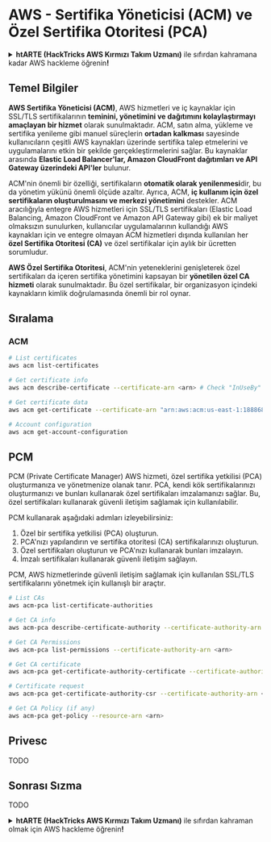 # AWS - Sertifika Yöneticisi (ACM) ve Özel Sertifika Otoritesi (PCA)

<details>

<summary><strong>htARTE (HackTricks AWS Kırmızı Takım Uzmanı)</strong> ile sıfırdan kahramana kadar AWS hackleme öğrenin<strong>!</strong></summary>

HackTricks'i desteklemenin diğer yolları:

* Şirketinizi HackTricks'te **reklamınızı görmek** veya **HackTricks'i PDF olarak indirmek** için [**ABONELİK PLANLARI**](https://github.com/sponsors/carlospolop)'na göz atın!
* [**Resmi PEASS & HackTricks ürünlerini**](https://peass.creator-spring.com) edinin
* Özel [**NFT'lerden**](https://opensea.io/collection/the-peass-family) oluşan koleksiyonumuz [**The PEASS Family**](https://opensea.io/collection/the-peass-family)'i keşfedin
* 💬 [**Discord grubuna**](https://discord.gg/hRep4RUj7f) veya [**telegram grubuna**](https://t.me/peass) **katılın** veya **Twitter** 🐦 [**@hacktricks_live**](https://twitter.com/hacktricks_live)'ı **takip edin**.
* **Hacking hilelerinizi** [**HackTricks**](https://github.com/carlospolop/hacktricks) ve [**HackTricks Cloud**](https://github.com/carlospolop/hacktricks-cloud) github reposuna **PR göndererek** paylaşın.

</details>

## Temel Bilgiler

**AWS Sertifika Yöneticisi (ACM)**, AWS hizmetleri ve iç kaynaklar için SSL/TLS sertifikalarının **teminini, yönetimini ve dağıtımını kolaylaştırmayı amaçlayan bir hizmet** olarak sunulmaktadır. ACM, satın alma, yükleme ve sertifika yenileme gibi manuel süreçlerin **ortadan kalkması** sayesinde kullanıcıların çeşitli AWS kaynakları üzerinde sertifika talep etmelerini ve uygulamalarını etkin bir şekilde gerçekleştirmelerini sağlar. Bu kaynaklar arasında **Elastic Load Balancer'lar, Amazon CloudFront dağıtımları ve API Gateway üzerindeki API'ler** bulunur.

ACM'nin önemli bir özelliği, sertifikaların **otomatik olarak yenilenmesi**dir, bu da yönetim yükünü önemli ölçüde azaltır. Ayrıca, ACM, **iç kullanım için özel sertifikaların oluşturulmasını ve merkezi yönetimini** destekler. ACM aracılığıyla entegre AWS hizmetleri için SSL/TLS sertifikaları (Elastic Load Balancing, Amazon CloudFront ve Amazon API Gateway gibi) ek bir maliyet olmaksızın sunulurken, kullanıcılar uygulamalarının kullandığı AWS kaynakları için ve entegre olmayan ACM hizmetleri dışında kullanılan her **özel Sertifika Otoritesi (CA)** ve özel sertifikalar için aylık bir ücretten sorumludur.

**AWS Özel Sertifika Otoritesi**, ACM'nin yeteneklerini genişleterek özel sertifikaları da içeren sertifika yönetimini kapsayan bir **yönetilen özel CA hizmeti** olarak sunulmaktadır. Bu özel sertifikalar, bir organizasyon içindeki kaynakların kimlik doğrulamasında önemli bir rol oynar.

## Sıralama

### ACM
```bash
# List certificates
aws acm list-certificates

# Get certificate info
aws acm describe-certificate --certificate-arn <arn> # Check "InUseBy" to check which resources are using it

# Get certificate data
aws acm get-certificate --certificate-arn "arn:aws:acm:us-east-1:188868097724:certificate/865abced-82c9-43bf-b7d2-1f4948bf353d"

# Account configuration
aws acm get-account-configuration
```
## PCM

PCM (Private Certificate Manager) AWS hizmeti, özel sertifika yetkilisi (PCA) oluşturmanıza ve yönetmenize olanak tanır. PCA, kendi kök sertifikalarınızı oluşturmanızı ve bunları kullanarak özel sertifikaları imzalamanızı sağlar. Bu, özel sertifikaları kullanarak güvenli iletişim sağlamak için kullanılabilir.

PCM kullanarak aşağıdaki adımları izleyebilirsiniz:

1. Özel bir sertifika yetkilisi (PCA) oluşturun.
2. PCA'nızı yapılandırın ve sertifika otoritesi (CA) sertifikalarınızı oluşturun.
3. Özel sertifikaları oluşturun ve PCA'nızı kullanarak bunları imzalayın.
4. İmzalı sertifikaları kullanarak güvenli iletişim sağlayın.

PCM, AWS hizmetlerinde güvenli iletişim sağlamak için kullanılan SSL/TLS sertifikalarını yönetmek için kullanışlı bir araçtır.
```bash
# List CAs
aws acm-pca list-certificate-authorities

# Get CA info
aws acm-pca describe-certificate-authority --certificate-authority-arn <arn>

# Get CA Permissions
aws acm-pca list-permissions --certificate-authority-arn <arn>

# Get CA certificate
aws acm-pca get-certificate-authority-certificate --certificate-authority-arn <arn>

# Certificate request
aws acm-pca get-certificate-authority-csr --certificate-authority-arn <arn>

# Get CA Policy (if any)
aws acm-pca get-policy --resource-arn <arn>
```
## Privesc

TODO

## Sonrası Sızma

TODO

<details>

<summary><strong>htARTE (HackTricks AWS Kırmızı Takım Uzmanı)</strong> ile sıfırdan kahraman olmak için AWS hackleme öğrenin<strong>!</strong></summary>

HackTricks'i desteklemenin diğer yolları:

* Şirketinizi HackTricks'te **reklamınızı görmek** veya **HackTricks'i PDF olarak indirmek** için [**ABONELİK PLANLARI**](https://github.com/sponsors/carlospolop)'na göz atın!
* [**Resmi PEASS & HackTricks ürünlerini**](https://peass.creator-spring.com) edinin
* Özel [**NFT'lerden**](https://opensea.io/collection/the-peass-family) oluşan koleksiyonumuz [**The PEASS Family**](https://opensea.io/collection/the-peass-family)'yi keşfedin
* 💬 [**Discord grubuna**](https://discord.gg/hRep4RUj7f) veya [**telegram grubuna**](https://t.me/peass) **katılın** veya bizi **Twitter** 🐦 [**@hacktricks_live**](https://twitter.com/hacktricks_live)**'da takip edin.**
* **Hacking hilelerinizi** [**HackTricks**](https://github.com/carlospolop/hacktricks) ve [**HackTricks Cloud**](https://github.com/carlospolop/hacktricks-cloud) github reposuna **PR göndererek paylaşın**.

</details>

